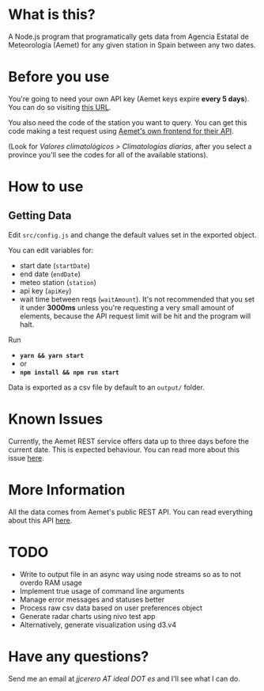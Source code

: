 # What is this?
A Node.js program that programatically gets data from Agencia Estatal de Meteorología (Aemet) for any given station in Spain between any two dates. 

# Before you use

You're going to need your own API key (Aemet keys expire **every 5 days**). You can do so visiting [this URL](https://opendata.aemet.es/centrodedescargas/altaUsuario).

You also need the code of the station you want to query. You can get this code making a test request using [Aemet's own frontend for their API](https://opendata.aemet.es/centrodedescargas/productosAEMET).

(Look for *Valores climatológicos > Climatologías diarias*, after you select a province you'll see the codes for all of the available stations).

# How to use

## Getting Data
Edit `src/config.js` and change the default values set in the exported object.

You can edit variables for:
  - start date (`startDate`)
  - end date (`endDate`)
  - meteo station (`station`)
  - api key (`apiKey`)
  - wait time between reqs (`waitAmount`). It's not recommended that you set it under **3000ms** unless you're requesting a very small amount of elements, because the API request limit will be hit and the program will halt.  

Run 
- **`yarn && yarn start`** 
- or
- **`npm install && npm run start`**

Data is exported as a csv file by default to an `output/` folder.

# Known Issues
Currently, the Aemet REST service offers data up to three days before the current date. This is expected behaviour. You can read more about this issue [here](https://opendata.aemet.es/centrodedescargas/docs/FAQs130917.pdf).

# More Information
All the data comes from Aemet's public REST API. You can read everything about this API [here](https://opendata.aemet.es/centrodedescargas/inicio).

# TODO
- Write to output file in an async way using node streams so as to not overdo RAM usage
- Implement true usage of command line arguments
- Manage error messages and statuses better
- Process raw csv data based on user preferences object
- Generate radar charts using nivo test app
- Alternatively, generate visualization using d3.v4

# Have any questions?

Send me an email at *jjcerero AT ideal DOT es* and I'll see what I can do.
